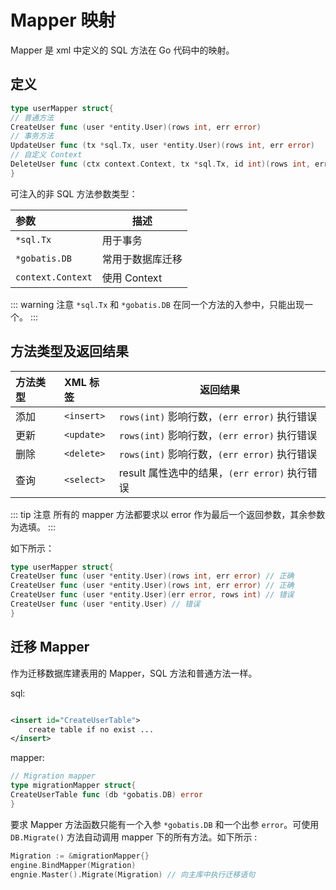 # Mapper 映射

Mapper 是 xml 中定义的 SQL 方法在 Go 代码中的映射。

## 定义

```go
type userMapper struct{
// 普通方法
CreateUser func (user *entity.User)(rows int, err error)
// 事务方法
UpdateUser func (tx *sql.Tx, user *entity.User)(rows int, err error)
// 自定义 Context 
DeleteUser func (ctx context.Context, tx *sql.Tx, id int)(rows int, err error)
}
```

可注入的非 SQL 方法参数类型：

参数 | 描述
:---|---
`*sql.Tx` |  用于事务
`*gobatis.DB` | 常用于数据库迁移
`context.Context` | 使用 Context

::: warning 注意
`*sql.Tx` 和 `*gobatis.DB` 在同一个方法的入参中，只能出现一个。
:::

## 方法类型及返回结果

方法类型 | XML 标签 | 返回结果
:---|:---|---
添加 | `<insert>` | `rows(int)` 影响行数，`(err error)` 执行错误
更新 | `<update>` | `rows(int)` 影响行数，`(err error)` 执行错误
删除 | `<delete>` | `rows(int)` 影响行数，`(err error)` 执行错误
查询 | `<select>` | result 属性选中的结果，`(err error)` 执行错误

::: tip 注意 所有的 mapper 方法都要求以 error 作为最后一个返回参数，其余参数为选填。
:::

如下所示：

```go
type userMapper struct{
CreateUser func (user *entity.User)(rows int, err error) // 正确
CreateUser func (user *entity.User)(rows int, err error) // 正确
CreateUser func (user *entity.User)(err error, rows int) // 错误
CreateUser func (user *entity.User) // 错误
}
```

## 迁移 Mapper

作为迁移数据库建表用的 Mapper，SQL 方法和普通方法一样。

sql:

```xml

<insert id="CreateUserTable">
    create table if no exist ...
</insert>
```

mapper:

```go
// Migration mapper
type migrationMapper struct{
CreateUserTable func (db *gobatis.DB) error
}
```

要求 Mapper 方法函数只能有一个入参 `*gobatis.DB` 和一个出参 `error`。可使用 `DB.Migrate()` 方法自动调用 mapper 下的所有方法。如下所示 :

```go
Migration := &migrationMapper{}
engine.BindMapper(Migration)
engnie.Master().Migrate(Migration) // 向主库中执行迁移语句
```